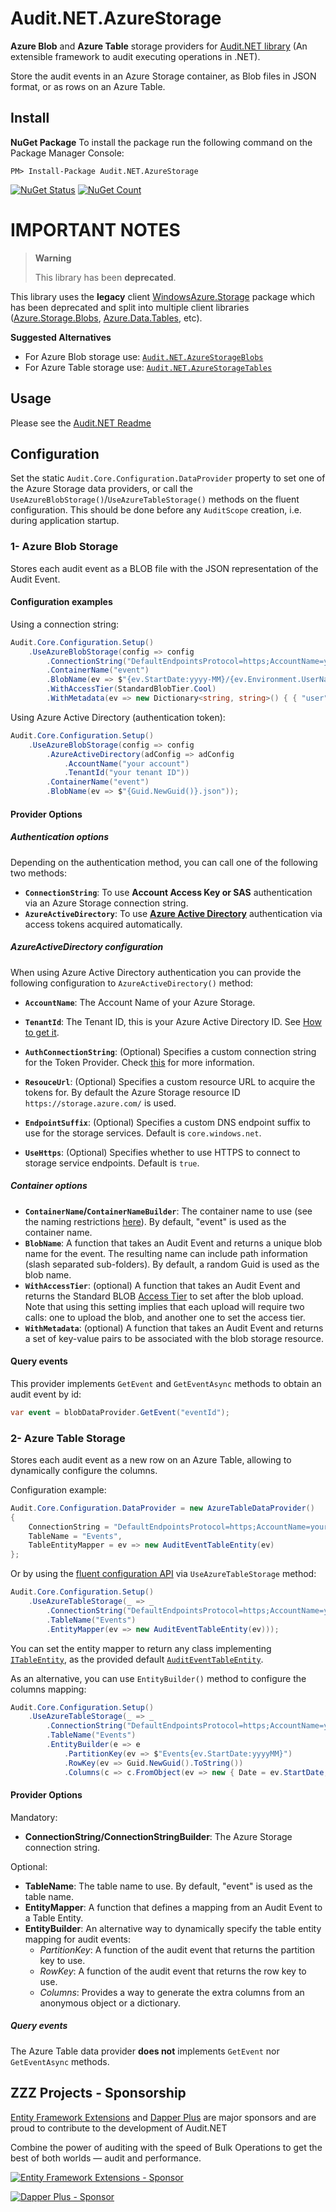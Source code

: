 # Audit.NET.AzureStorage
**Azure Blob** and **Azure Table** storage providers for [Audit.NET library](https://github.com/thepirat000/Audit.NET) (An extensible framework to audit executing operations in .NET).

Store the audit events in an Azure Storage container, as Blob files in JSON format, or as rows on an Azure Table.

## Install

**NuGet Package** 
To install the package run the following command on the Package Manager Console:

```
PM> Install-Package Audit.NET.AzureStorage
```

[![NuGet Status](https://img.shields.io/nuget/v/Audit.NET.AzureStorage.svg?style=flat)](https://www.nuget.org/packages/Audit.NET.AzureStorage/)
[![NuGet Count](https://img.shields.io/nuget/dt/Audit.NET.AzureStorage.svg)](https://www.nuget.org/packages/Audit.NET.AzureStorage/)

# IMPORTANT NOTES

> **Warning**
> 
> This library has been **deprecated**.

This library uses the **legacy** client [WindowsAzure.Storage](https://www.nuget.org/packages/WindowsAzure.Storage/) package
which has been deprecated and split into multiple client libraries ([Azure.Storage.Blobs](https://docs.microsoft.com/en-us/dotnet/api/overview/azure/storage.blobs-readme), [Azure.Data.Tables](https://docs.microsoft.com/en-us/dotnet/api/overview/azure/data.tables-readme), etc).

**Suggested Alternatives**

- For Azure Blob storage use: [`Audit.NET.AzureStorageBlobs`](https://www.nuget.org/packages/Audit.NET.AzureStorageBlobs/)
- For Azure Table storage use: [`Audit.NET.AzureStorageTables`](https://www.nuget.org/packages/Audit.NET.AzureStorageTables/)

## Usage
Please see the [Audit.NET Readme](https://github.com/thepirat000/Audit.NET#usage)


## Configuration
Set the static `Audit.Core.Configuration.DataProvider` property to set one of the Azure Storage data providers, or call the `UseAzureBlobStorage()`/`UseAzureTableStorage()` 
methods on the fluent configuration. This should be done before any `AuditScope` creation, i.e. during application startup.

### 1- Azure Blob Storage

Stores each audit event as a BLOB file with the JSON representation of the Audit Event.

#### Configuration examples

Using a connection string: 
 
```c#
Audit.Core.Configuration.Setup()
    .UseAzureBlobStorage(config => config
        .ConnectionString("DefaultEndpointsProtocol=https;AccountName=your account;AccountKey=your key")
        .ContainerName("event")
        .BlobName(ev => $"{ev.StartDate:yyyy-MM}/{ev.Environment.UserName}/{Guid.NewGuid()}.json")
        .WithAccessTier(StandardBlobTier.Cool)
        .WithMetadata(ev => new Dictionary<string, string>() { { "user", ev.Environment.UserName } }));
```

Using Azure Active Directory (authentication token):

```c#
Audit.Core.Configuration.Setup()
    .UseAzureBlobStorage(config => config
        .AzureActiveDirectory(adConfig => adConfig
            .AccountName("your account")
            .TenantId("your tenant ID"))
        .ContainerName("event")
        .BlobName(ev => $"{Guid.NewGuid()}.json"));
```

#### Provider Options

##### Authentication options

Depending on the authentication method, you can call one of the following two methods:

- **`ConnectionString`**: To use **Account Access Key or SAS** authentication via an Azure Storage connection string.
- **`AzureActiveDirectory`**: To use [**Azure Active Directory**](https://docs.microsoft.com/en-us/azure/storage/common/storage-auth-aad-app) authentication via access tokens acquired automatically.

##### AzureActiveDirectory configuration

When using Azure Active Directory authentication you can provide the following configuration to `AzureActiveDirectory()` method:

- **`AccountName`**: The Account Name of your Azure Storage.
- **`TenantId`**: The Tenant ID, this is your Azure Active Directory ID. See [How to get it](https://docs.microsoft.com/en-us/azure/storage/common/storage-auth-aad-app#get-the-tenant-id-for-your-azure-active-directory).

- **`AuthConnectionString`**: (Optional) Specifies a custom connection string for the Token Provider. Check [this](https://docs.microsoft.com/en-us/azure/key-vault/service-to-service-authentication#connection-string-support) for more information.
- **`ResouceUrl`**: (Optional) Specifies a custom resource URL to acquire the tokens for. By default the Azure Storage resource ID `https://storage.azure.com/` is used.
- **`EndpointSuffix`**: (Optional) Specifies a custom DNS endpoint suffix to use for the storage services. Default is `core.windows.net`.
- **`UseHttps`**: (Optional) Specifies whether to use HTTPS to connect to storage service endpoints. Default is `true`.

##### Container options

- **`ContainerName`/`ContainerNameBuilder`**: The container name to use (see the naming restrictions [here](https://docs.microsoft.com/en-us/rest/api/storageservices/naming-and-referencing-containers--blobs--and-metadata)). By default, "event" is used as the container name.
- **`BlobName`**: A function that takes an Audit Event and returns a unique blob name for the event. The resulting name can include path information (slash separated sub-folders). By default, a random Guid is used as the blob name.
- **`WithAccessTier`**: (optional) A function that takes an Audit Event and returns the Standard BLOB [Access Tier](https://docs.microsoft.com/en-us/azure/storage/blobs/storage-blob-storage-tiers) to set after the blob upload.
Note that using this setting implies that each upload will require two calls: one to upload the blob, and another one to set the access tier. 
- **`WithMetadata`**: (optional) A function that takes an Audit Event and returns a set of key-value pairs to be associated with the blob storage resource.

#### Query events

This provider implements `GetEvent` and `GetEventAsync` methods to obtain an audit event by id:

```c#
var event = blobDataProvider.GetEvent("eventId");
```

### 2- Azure Table Storage

Stores each audit event as a new row on an Azure Table, allowing to dynamically configure the columns.

Configuration example:
```c#
Audit.Core.Configuration.DataProvider = new AzureTableDataProvider()
{
    ConnectionString = "DefaultEndpointsProtocol=https;AccountName=your account;AccountKey=your key",
    TableName = "Events",
    TableEntityMapper = ev => new AuditEventTableEntity(ev)
};
```

Or by using the [fluent configuration API](https://github.com/thepirat000/Audit.NET#configuration-fluent-api) via `UseAzureTableStorage` method:
```c#
Audit.Core.Configuration.Setup()
    .UseAzureTableStorage(_ => _
        .ConnectionString("DefaultEndpointsProtocol=https;AccountName=your account;AccountKey=your key")
        .TableName("Events")
        .EntityMapper(ev => new AuditEventTableEntity(ev)));
```

You can set the entity mapper to return any class implementing [`ITableEntity`](https://docs.microsoft.com/en-us/dotnet/api/microsoft.windowsazure.storage.table.itableentity?view=azure-dotnet), as the provided default [`AuditEventTableEntity`](https://github.com/thepirat000/Audit.NET/tree/master/src/Audit.NET.AzureStorage/ConfigurationApi/AuditEventTableEntity.cs).

As an alternative, you can use `EntityBuilder()` method to configure the columns mapping:
```c#
Audit.Core.Configuration.Setup()
    .UseAzureTableStorage(_ => _
        .ConnectionString("DefaultEndpointsProtocol=https;AccountName=your account;AccountKey=your key")
        .TableName("Events")
        .EntityBuilder(e => e
            .PartitionKey(ev => $"Events{ev.StartDate:yyyyMM}")
            .RowKey(ev => Guid.NewGuid().ToString())
            .Columns(c => c.FromObject(ev => new { Date = ev.StartDate, AuditEventJson = ev.ToJson() }))));
```

#### Provider Options

Mandatory:
- **ConnectionString/ConnectionStringBuilder**: The Azure Storage connection string.

Optional:
- **TableName**: The table name to use. By default, "event" is used as the table name.
- **EntityMapper**: A function that defines a mapping from an Audit Event to a Table Entity. 
- **EntityBuilder**: An alternative way to dynamically specify the table entity mapping for audit events:
  - _PartitionKey_: A function of the audit event that returns the partition key to use.
  - _RowKey_: A function of the audit event that returns the row key to use.
  - _Columns_: Provides a way to generate the extra columns from an anonymous object or a dictionary.

##### Query events

The Azure Table data provider **does not** implements `GetEvent` nor `GetEventAsync` methods.

## ZZZ Projects - Sponsorship

[Entity Framework Extensions](https://entityframework-extensions.net/) and [Dapper Plus](https://dapper-plus.net/) are major sponsors and are proud to contribute to the development of Audit.NET

Combine the power of auditing with the speed of Bulk Operations to get the best of both worlds — audit and performance.

[![Entity Framework Extensions - Sponsor](https://raw.githubusercontent.com/thepirat000/Audit.NET/master/documents/entity-framework-extensions-sponsor.png)](https://entityframework-extensions.net/bulk-insert)

[![Dapper Plus - Sponsor](https://raw.githubusercontent.com/thepirat000/Audit.NET/master/documents/dapper-plus-sponsor.png)](https://dapper-plus.net/bulk-insert)